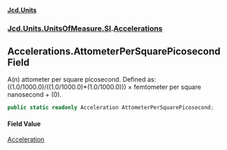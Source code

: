 #### [Jcd.Units](index.md 'index')
### [Jcd.Units.UnitsOfMeasure.SI](Jcd.Units.UnitsOfMeasure.SI.md 'Jcd.Units.UnitsOfMeasure.SI').[Accelerations](Accelerations.md 'Jcd.Units.UnitsOfMeasure.SI.Accelerations')

## Accelerations.AttometerPerSquarePicosecond Field

A(n) attometer per square picosecond. Defined as: ((1.0/1000.0)/((1.0/1000.0)*(1.0/1000.0))) × femtometer per square nanosecond + (0).

```csharp
public static readonly Acceleration AttometerPerSquarePicosecond;
```

#### Field Value
[Acceleration](Acceleration.md 'Jcd.Units.UnitTypes.Acceleration')